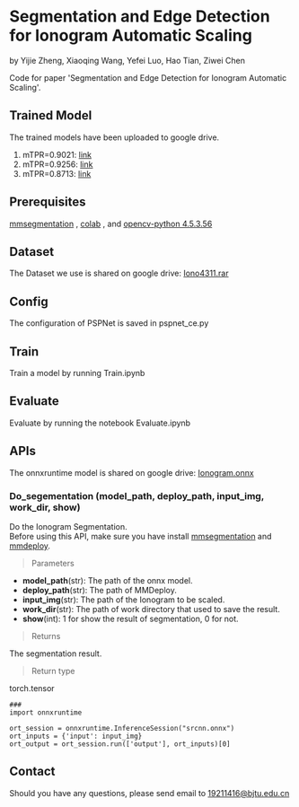 # Segmentation and Edge Detection for Ionogram Automatic Scaling
by Yijie Zheng, Xiaoqing Wang, Yefei Luo, Hao Tian, Ziwei Chen 

Code for paper 'Segmentation and Edge Detection for Ionogram Automatic Scaling'.
## Trained Model
The trained models have been uploaded to google drive.
1. mTPR=0.9021: [link](https://drive.google.com/file/d/1-0__f4pK5-wvBfFB0XFOB0d13N9Gyh2k/view?usp=sharing)
2. mTPR=0.9256: [link](https://drive.google.com/file/d/1-BF3YO9QeT1SmhDjHjvWOmyNnLP-hKDL/view?usp=sharing)
3. mTPR=0.8713: [link](https://drive.google.com/file/d/1-4Dgu8Ff5CijDMJFwRf89c2XAEfukTlp/view?usp=sharing)
## Prerequisites
[mmsegmentation](https://github.com/open-mmlab/mmsegmentation) , [colab](https://colab.research.google.com/) , and [opencv-python 4.5.3.56](https://opencv.org) 
## Dataset
The Dataset we use is shared on google drive: [Iono4311.rar](https://drive.google.com/file/d/1MZUonB6E0o7lq_NndI-F3PEVkQH3C8pz/view?usp=sharing)
## Config
The configuration of PSPNet is saved in pspnet_ce.py
## Train
Train a model by running Train.ipynb
## Evaluate
Evaluate by running the notebook Evaluate.ipynb
## APIs
The onnxruntime model is shared on google drive: [Ionogram.onnx](https://drive.google.com/file/d/1FHzDqeDSI2w9hBmtRwL9NKWW9ciFXtQM/view?usp=sharing)
### **Do_segementation (model_path, deploy_path, input_img, work_dir, show)**  
  Do the Ionogram Segmentation.  
  Before using this API, make sure you have install [mmsegmentation](https://github.com/open-mmlab/mmsegmentation) and [mmdeploy](https://github.com/open-mmlab/mmdeploy/).  
> Parameters  
  - **model_path**(str): The path of the onnx model.  
  - **deploy_path**(str): The path of MMDeploy.  
  - **input_img**(str): The path of the Ionogram to be scaled.  
  - **work_dir**(str): The path of work directory that used to save the result.  
  - **show**(int): 1 for show the result of segmentation, 0 for not.  
> Returns

The segmentation result.

> Return type

torch.tensor
```
### 
import onnxruntime

ort_session = onnxruntime.InferenceSession("srcnn.onnx")
ort_inputs = {'input': input_img}
ort_output = ort_session.run(['output'], ort_inputs)[0]
```
## Contact
Should you have any questions, please send email to 19211416@bjtu.edu.cn
